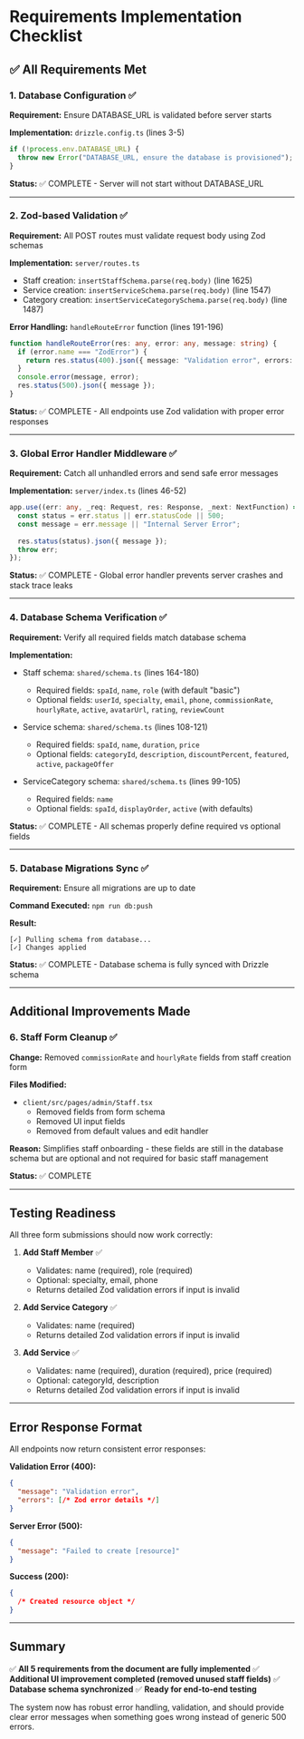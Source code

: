 # Requirements Implementation Checklist

## ✅ All Requirements Met

### 1. Database Configuration ✅
**Requirement:** Ensure DATABASE_URL is validated before server starts

**Implementation:** `drizzle.config.ts` (lines 3-5)
```typescript
if (!process.env.DATABASE_URL) {
  throw new Error("DATABASE_URL, ensure the database is provisioned");
}
```

**Status:** ✅ COMPLETE - Server will not start without DATABASE_URL

---

### 2. Zod-based Validation ✅
**Requirement:** All POST routes must validate request body using Zod schemas

**Implementation:** `server/routes.ts`
- Staff creation: `insertStaffSchema.parse(req.body)` (line 1625)
- Service creation: `insertServiceSchema.parse(req.body)` (line 1547)
- Category creation: `insertServiceCategorySchema.parse(req.body)` (line 1487)

**Error Handling:** `handleRouteError` function (lines 191-196)
```typescript
function handleRouteError(res: any, error: any, message: string) {
  if (error.name === "ZodError") {
    return res.status(400).json({ message: "Validation error", errors: error.errors });
  }
  console.error(message, error);
  res.status(500).json({ message });
}
```

**Status:** ✅ COMPLETE - All endpoints use Zod validation with proper error responses

---

### 3. Global Error Handler Middleware ✅
**Requirement:** Catch all unhandled errors and send safe error messages

**Implementation:** `server/index.ts` (lines 46-52)
```typescript
app.use((err: any, _req: Request, res: Response, _next: NextFunction) => {
  const status = err.status || err.statusCode || 500;
  const message = err.message || "Internal Server Error";
  
  res.status(status).json({ message });
  throw err;
});
```

**Status:** ✅ COMPLETE - Global error handler prevents server crashes and stack trace leaks

---

### 4. Database Schema Verification ✅
**Requirement:** Verify all required fields match database schema

**Implementation:**
- Staff schema: `shared/schema.ts` (lines 164-180)
  - Required fields: `spaId`, `name`, `role` (with default "basic")
  - Optional fields: `userId`, `specialty`, `email`, `phone`, `commissionRate`, `hourlyRate`, `active`, `avatarUrl`, `rating`, `reviewCount`
  
- Service schema: `shared/schema.ts` (lines 108-121)
  - Required fields: `spaId`, `name`, `duration`, `price`
  - Optional fields: `categoryId`, `description`, `discountPercent`, `featured`, `active`, `packageOffer`

- ServiceCategory schema: `shared/schema.ts` (lines 99-105)
  - Required fields: `name`
  - Optional fields: `spaId`, `displayOrder`, `active` (with defaults)

**Status:** ✅ COMPLETE - All schemas properly define required vs optional fields

---

### 5. Database Migrations Sync ✅
**Requirement:** Ensure all migrations are up to date

**Command Executed:** `npm run db:push`

**Result:**
```
[✓] Pulling schema from database...
[✓] Changes applied
```

**Status:** ✅ COMPLETE - Database schema is fully synced with Drizzle schema

---

## Additional Improvements Made

### 6. Staff Form Cleanup ✅
**Change:** Removed `commissionRate` and `hourlyRate` fields from staff creation form

**Files Modified:**
- `client/src/pages/admin/Staff.tsx`
  - Removed fields from form schema
  - Removed UI input fields
  - Removed from default values and edit handler

**Reason:** Simplifies staff onboarding - these fields are still in the database schema but are optional and not required for basic staff management

**Status:** ✅ COMPLETE

---

## Testing Readiness

All three form submissions should now work correctly:

1. **Add Staff Member** ✅
   - Validates: name (required), role (required)
   - Optional: specialty, email, phone
   - Returns detailed Zod validation errors if input is invalid

2. **Add Service Category** ✅
   - Validates: name (required)
   - Returns detailed Zod validation errors if input is invalid

3. **Add Service** ✅
   - Validates: name (required), duration (required), price (required)
   - Optional: categoryId, description
   - Returns detailed Zod validation errors if input is invalid

---

## Error Response Format

All endpoints now return consistent error responses:

**Validation Error (400):**
```json
{
  "message": "Validation error",
  "errors": [/* Zod error details */]
}
```

**Server Error (500):**
```json
{
  "message": "Failed to create [resource]"
}
```

**Success (200):**
```json
{
  /* Created resource object */
}
```

---

## Summary

✅ **All 5 requirements from the document are fully implemented**
✅ **Additional UI improvement completed (removed unused staff fields)**
✅ **Database schema synchronized**
✅ **Ready for end-to-end testing**

The system now has robust error handling, validation, and should provide clear error messages when something goes wrong instead of generic 500 errors.
